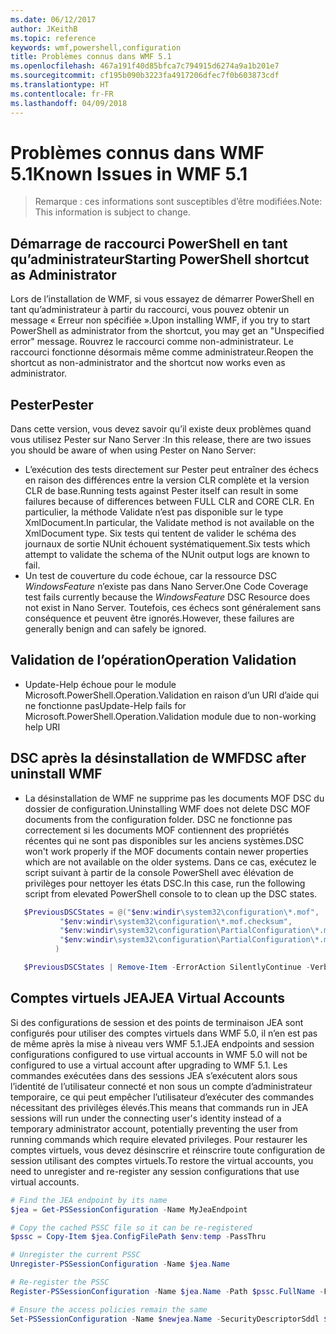 ```yaml
---
ms.date: 06/12/2017
author: JKeithB
ms.topic: reference
keywords: wmf,powershell,configuration
title: Problèmes connus dans WMF 5.1
ms.openlocfilehash: 467a191f40d85bfca7c794915d6274a9a1b201e7
ms.sourcegitcommit: cf195b090b3223fa4917206dfec7f0b603873cdf
ms.translationtype: HT
ms.contentlocale: fr-FR
ms.lasthandoff: 04/09/2018
---
```

# <a name="known-issues-in-wmf-51"></a><span data-ttu-id="6606c-103">Problèmes connus dans WMF 5.1</span><span class="sxs-lookup"><span data-stu-id="6606c-103">Known Issues in WMF 5.1</span></span> #

> <span data-ttu-id="6606c-104">Remarque : ces informations sont susceptibles d’être modifiées.</span><span class="sxs-lookup"><span data-stu-id="6606c-104">Note: This information is subject to change.</span></span>

## <a name="starting-powershell-shortcut-as-administrator"></a><span data-ttu-id="6606c-105">Démarrage de raccourci PowerShell en tant qu’administrateur</span><span class="sxs-lookup"><span data-stu-id="6606c-105">Starting PowerShell shortcut as Administrator</span></span>
<span data-ttu-id="6606c-106">Lors de l’installation de WMF, si vous essayez de démarrer PowerShell en tant qu’administrateur à partir du raccourci, vous pouvez obtenir un message « Erreur non spécifiée ».</span><span class="sxs-lookup"><span data-stu-id="6606c-106">Upon installing WMF, if you try to start PowerShell as administrator from the shortcut, you may get an "Unspecified error" message.</span></span>
<span data-ttu-id="6606c-107">Rouvrez le raccourci comme non-administrateur. Le raccourci fonctionne désormais même comme administrateur.</span><span class="sxs-lookup"><span data-stu-id="6606c-107">Reopen the shortcut as non-administrator and the shortcut now works even as administrator.</span></span>

## <a name="pester"></a><span data-ttu-id="6606c-108">Pester</span><span class="sxs-lookup"><span data-stu-id="6606c-108">Pester</span></span>
<span data-ttu-id="6606c-109">Dans cette version, vous devez savoir qu’il existe deux problèmes quand vous utilisez Pester sur Nano Server :</span><span class="sxs-lookup"><span data-stu-id="6606c-109">In this release, there are two issues you should be aware of when using Pester on Nano Server:</span></span>

* <span data-ttu-id="6606c-110">L’exécution des tests directement sur Pester peut entraîner des échecs en raison des différences entre la version CLR complète et la version CLR de base.</span><span class="sxs-lookup"><span data-stu-id="6606c-110">Running tests against Pester itself can result in some failures because of differences between FULL CLR and CORE CLR.</span></span> <span data-ttu-id="6606c-111">En particulier, la méthode Validate n’est pas disponible sur le type XmlDocument.</span><span class="sxs-lookup"><span data-stu-id="6606c-111">In particular, the Validate method is not available on the XmlDocument type.</span></span> <span data-ttu-id="6606c-112">Six tests qui tentent de valider le schéma des journaux de sortie NUnit échouent systématiquement.</span><span class="sxs-lookup"><span data-stu-id="6606c-112">Six tests which attempt to validate the schema of the NUnit output logs are known to fail.</span></span>
* <span data-ttu-id="6606c-113">Un test de couverture du code échoue, car la ressource DSC *WindowsFeature* n’existe pas dans Nano Server.</span><span class="sxs-lookup"><span data-stu-id="6606c-113">One Code Coverage test fails currently because the *WindowsFeature* DSC Resource does not exist in Nano Server.</span></span> <span data-ttu-id="6606c-114">Toutefois, ces échecs sont généralement sans conséquence et peuvent être ignorés.</span><span class="sxs-lookup"><span data-stu-id="6606c-114">However, these failures are generally benign and can safely be ignored.</span></span>

## <a name="operation-validation"></a><span data-ttu-id="6606c-115">Validation de l’opération</span><span class="sxs-lookup"><span data-stu-id="6606c-115">Operation Validation</span></span>

* <span data-ttu-id="6606c-116">Update-Help échoue pour le module Microsoft.PowerShell.Operation.Validation en raison d’un URI d’aide qui ne fonctionne pas</span><span class="sxs-lookup"><span data-stu-id="6606c-116">Update-Help fails for Microsoft.PowerShell.Operation.Validation module due to non-working help URI</span></span>

## <a name="dsc-after-uninstall-wmf"></a><span data-ttu-id="6606c-117">DSC après la désinstallation de WMF</span><span class="sxs-lookup"><span data-stu-id="6606c-117">DSC after uninstall WMF</span></span>
* <span data-ttu-id="6606c-118">La désinstallation de WMF ne supprime pas les documents MOF DSC du dossier de configuration.</span><span class="sxs-lookup"><span data-stu-id="6606c-118">Uninstalling WMF does not delete DSC MOF documents from the configuration folder.</span></span> <span data-ttu-id="6606c-119">DSC ne fonctionne pas correctement si les documents MOF contiennent des propriétés récentes qui ne sont pas disponibles sur les anciens systèmes.</span><span class="sxs-lookup"><span data-stu-id="6606c-119">DSC won't work properly if the MOF documents contain newer properties which are not available on the older systems.</span></span> <span data-ttu-id="6606c-120">Dans ce cas, exécutez le script suivant à partir de la console PowerShell avec élévation de privilèges pour nettoyer les états DSC.</span><span class="sxs-lookup"><span data-stu-id="6606c-120">In this case, run the following script from elevated PowerShell console to to clean up the DSC states.</span></span>
 ```powershell
    $PreviousDSCStates = @("$env:windir\system32\configuration\*.mof",
            "$env:windir\system32\configuration\*.mof.checksum",
            "$env:windir\system32\configuration\PartialConfiguration\*.mof",
            "$env:windir\system32\configuration\PartialConfiguration\*.mof.checksum"
           )

    $PreviousDSCStates | Remove-Item -ErrorAction SilentlyContinue -Verbose
 ```

## <a name="jea-virtual-accounts"></a><span data-ttu-id="6606c-121">Comptes virtuels JEA</span><span class="sxs-lookup"><span data-stu-id="6606c-121">JEA Virtual Accounts</span></span>
<span data-ttu-id="6606c-122">Si des configurations de session et des points de terminaison JEA sont configurés pour utiliser des comptes virtuels dans WMF 5.0, il n’en est pas de même après la mise à niveau vers WMF 5.1.</span><span class="sxs-lookup"><span data-stu-id="6606c-122">JEA endpoints and session configurations configured to use virtual accounts in WMF 5.0 will not be configured to use a virtual account after upgrading to WMF 5.1.</span></span>
<span data-ttu-id="6606c-123">Les commandes exécutées dans des sessions JEA s’exécutent alors sous l’identité de l’utilisateur connecté et non sous un compte d’administrateur temporaire, ce qui peut empêcher l’utilisateur d’exécuter des commandes nécessitant des privilèges élevés.</span><span class="sxs-lookup"><span data-stu-id="6606c-123">This means that commands run in JEA sessions will run under the connecting user's identity instead of a temporary administrator account, potentially preventing the user from running commands which require elevated privileges.</span></span>
<span data-ttu-id="6606c-124">Pour restaurer les comptes virtuels, vous devez désinscrire et réinscrire toute configuration de session utilisant des comptes virtuels.</span><span class="sxs-lookup"><span data-stu-id="6606c-124">To restore the virtual accounts, you need to unregister and re-register any session configurations that use virtual accounts.</span></span>

```powershell
# Find the JEA endpoint by its name
$jea = Get-PSSessionConfiguration -Name MyJeaEndpoint

# Copy the cached PSSC file so it can be re-registered
$pssc = Copy-Item $jea.ConfigFilePath $env:temp -PassThru

# Unregister the current PSSC
Unregister-PSSessionConfiguration -Name $jea.Name

# Re-register the PSSC
Register-PSSessionConfiguration -Name $jea.Name -Path $pssc.FullName -Force

# Ensure the access policies remain the same
Set-PSSessionConfiguration -Name $newjea.Name -SecurityDescriptorSddl $jea.SecurityDescriptorSddl
```